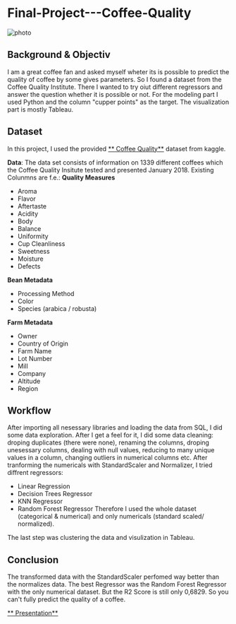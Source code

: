 # Final-Project---Coffee-Quality

![photo](http://coffeequalitylaboratory.com/wp-content/uploads/2017/11/unnamed.jpg)


## Background & Objectiv
I am a great coffee fan and asked myself wheter its is possible to predict the quality of coffee by some gives parameters. So I found a dataset from the Coffee Quality Institute. There I wanted to try oiut different regressors and answer the question whether it is possible or not. For the modeling part I used Python and the column "cupper points" as the target. The visualization part is mostly Tableau.


## Dataset 
In this project, I used the provided [** Coffee Quality**](https://www.kaggle.com/volpatto/coffee-quality-database-from-cqi) dataset from kaggle.

**Data**: The data set consists of information on 1339 different coffees which the Coffee Quality Insitute tested and presented January 2018. Existing Colunmns are f.e.:
**Quality Measures**
- Aroma
- Flavor
- Aftertaste
- Acidity
- Body
- Balance
- Uniformity
- Cup Cleanliness
- Sweetness
- Moisture
- Defects

**Bean Metadata**

- Processing Method
- Color
- Species (arabica / robusta)

**Farm Metadata**

- Owner
- Country of Origin
- Farm Name
- Lot Number
- Mill
- Company
- Altitude
- Region


## Workflow
After importing all nesessary libraries and loading the data from SQL, I did some data exploration. After I get a feel for it, I did some data cleaning: droping duplicates (there were none), renaming the columns, droping unesessary columns, dealing with null values, reducing to many unique values in a column, changing outliers in numerical columns etc.
After tranforming the numericals with StandardScaler and Normalizer, I tried diffrent regressors:
- Linear Regression
- Decision Trees Regressor
- KNN Regressor
- Random Forest Regressor
Therefore I used the whole dataset (categorical & numerical) and only numericals (standard scaled/ normalized).

The last step was clustering the data and visulization in Tableau.

## Conclusion
The transformed data with the StandardScaler perfomed way better than the normalizes data.
The best Regressor was the Random Forest Regressor with the only numerical dataset. But the R2 Score is still only 0,6829. So you can't fully predict the quality of a coffee.

[** Presentation**](https://cloudstorage.tu-braunschweig.de/getlink/fiFMMUkDcxQR1WNsAox7cGBN/Presentation%20-%20Coffee%20Quality.pptx)
